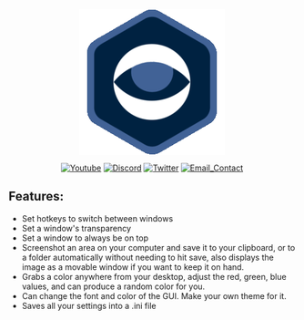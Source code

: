 <div>
<p align="center"><a href="https://github.com/Zseni051/SeizeControl_Official">
  <img src="https://raw.githubusercontent.com/Zseni051/SeizeControl/main/Images/open-close%20eye.gif" align="center" alt="SeizeControl.ico"></a></p>
<p align="center">
    <a href="https://www.youtube.com/channel/UCsIaU94p647veKr7sy12wmA" target="_blank">
        <img src="https://img.shields.io/badge/YouTube-FF0000?style=for-the-badge&logo=youtube&logoColor=white" alt="Youtube"></a>
    <a href="https://discord.gg/SXng95f" target="_blank">
        <img src="https://img.shields.io/badge/Discord-7289DA?style=for-the-badge&logo=discord&logoColor=white" alt="Discord"></a> 
    <a href="https://twitter.com/zseni10" target="_blank">
        <img src="https://img.shields.io/badge/Twitter-55ADEE?style=for-the-badge&logo=Twitter&logoColor=white" alt="Twitter"></a> 
    <a href = "mailto:orangejuice005511@gmail.com">
        <img src="https://img.shields.io/badge/-Gmail-%23333?style=for-the-badge&logo=gmail&logoColor=white" alt="Email_Contact"></a>
</div>

## Features:
* Set hotkeys to switch between windows
* Set a window's transparency
* Set a window to always be on top
* Screenshot an area on your computer and save it to your clipboard, or to a folder automatically without needing to hit save, also displays the image as a movable window if you want to keep it on hand.
* Grabs a color anywhere from your desktop, adjust the red, green, blue values, and can produce a random color for you.
* Can change the font and color of the GUI. Make your own theme for it.
* Saves all your settings into a .ini file


